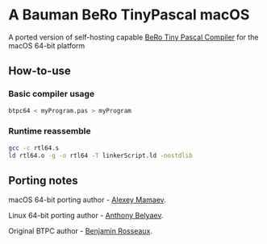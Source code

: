 # A Bauman BeRo TinyPascal macOS

A ported version of self-hosting capable [BeRo Tiny Pascal Compiler](https://github.com/BeRo1985/berotinypascal) for the macOS 64-bit platform

## How-to-use

### Basic compiler usage

```bash
btpc64 < myProgram.pas > myProgram
```

### Runtime reassemble

```bash
gcc -c rtl64.s
ld rtl64.o -g -o rtl64 -T linkerScript.ld -nostdlib
```
     
## Porting notes

macOS 64-bit porting author - [Alexey Mamaev](https://github.com/AleksMa).

Linux 64-bit porting author - [Anthony Belyaev](https://github.com/avbelyaev).

Original BTPC author - [Benjamin Rosseaux](https://github.com/BeRo1985).
